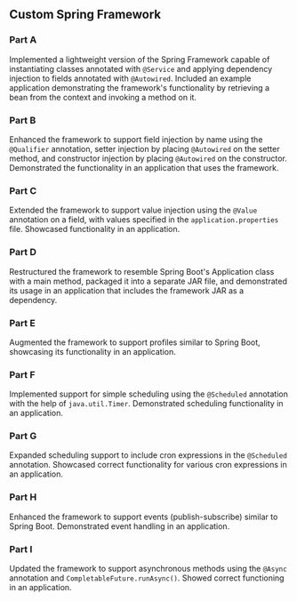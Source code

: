 ## Custom Spring Framework

### Part A
Implemented a lightweight version of the Spring Framework capable of instantiating classes annotated with `@Service` and applying dependency injection to fields annotated with `@Autowired`. Included an example application demonstrating the framework's functionality by retrieving a bean from the context and invoking a method on it.

### Part B
Enhanced the framework to support field injection by name using the `@Qualifier` annotation, setter injection by placing `@Autowired` on the setter method, and constructor injection by placing `@Autowired` on the constructor. Demonstrated the functionality in an application that uses the framework.

### Part C
Extended the framework to support value injection using the `@Value` annotation on a field, with values specified in the `application.properties` file. Showcased functionality in an application.

### Part D
Restructured the framework to resemble Spring Boot's Application class with a main method, packaged it into a separate JAR file, and demonstrated its usage in an application that includes the framework JAR as a dependency.

### Part E
Augmented the framework to support profiles similar to Spring Boot, showcasing its functionality in an application.

### Part F
Implemented support for simple scheduling using the `@Scheduled` annotation with the help of `java.util.Timer`. Demonstrated scheduling functionality in an application.

### Part G
Expanded scheduling support to include cron expressions in the `@Scheduled` annotation. Showcased correct functionality for various cron expressions in an application.

### Part H
Enhanced the framework to support events (publish-subscribe) similar to Spring Boot. Demonstrated event handling in an application.

### Part I
Updated the framework to support asynchronous methods using the `@Async` annotation and `CompletableFuture.runAsync()`. Showed correct functioning in an application.
